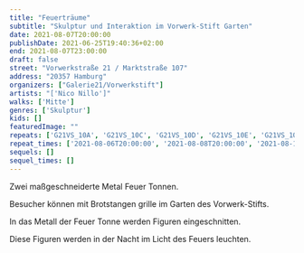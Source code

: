 ```yaml
---
title: "Feuerträume"
subtitle: "Skulptur und Interaktion im Vorwerk-Stift Garten"
date: 2021-08-07T20:00:00
publishDate: 2021-06-25T19:40:36+02:00
end: 2021-08-07T23:00:00
draft: false
street: "Vorwerkstraße 21 / Marktstraße 107"
address: "20357 Hamburg"
organizers: ["Galerie21/Vorwerkstift"]
artists: "['Nico Nillo']"
walks: ['Mitte']
genres: ['Skulptur']
kids: []
featuredImage: ""
repeats: ['G21VS_10A', 'G21VS_10C', 'G21VS_10D', 'G21VS_10E', 'G21VS_10F']
repeat_times: ['2021-08-06T20:00:00', '2021-08-08T20:00:00', '2021-08-13T20:00:00', '2021-08-14T20:00:00', '2021-08-15T20:00:00']
sequels: []
sequel_times: []
---
```


Zwei maßgeschneiderte Metal Feuer Tonnen.

Besucher können mit Brotstangen grille im Garten des Vorwerk-Stifts.

In das Metall der Feuer Tonne werden Figuren eingeschnitten.

Diese Figuren werden in der Nacht im Licht des Feuers leuchten.